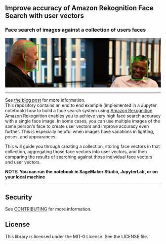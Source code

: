 ## Improve accuracy of Amazon Rekognition Face Search with user vectors
### Face search of images against a collection of users faces
![results](./results.jpeg)

---
See [the blog post](https://aws.amazon.com/blogs/machine-learning/improve-accuracy-of-amazon-rekognition-face-search-with-user-vectors/) for more information.<br>
This repository contains an end to end example (implemented in a Jupyter notebook) how to build a face search system using [Amazon Rekognition](https://aws.amazon.com/rekognition/).<br>
Amazon Rekognition enables you to achieve very high face search accuracy with a single face image. In some cases, you can use multiple images of the same person's face to create user vectors and improve accuracy even further. This is especially helpful when images have variations in lighting, poses, and appearances.<br>

This will guide you through creating a collection, storing face vectors in that collection, aggregating those face vectors into user vectors, and then comparing the results of searching against those individual face vectors and user vectors.

**NOTE: You can run the notebook in SageMaker Studio, JupyterLab, or on your local machine**

---

## Security

See [CONTRIBUTING](CONTRIBUTING.md#security-issue-notifications) for more information.

## License

This library is licensed under the MIT-0 License. See the LICENSE file.

